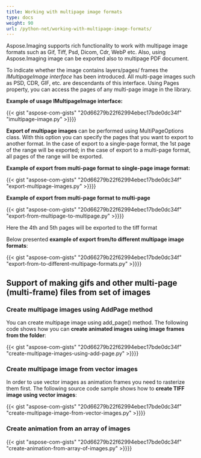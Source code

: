 ```yaml
---
title: Working with multipage image formats
type: docs
weight: 90
url: /python-net/working-with-multipage-image-formats/
---
```


Aspose.Imaging supports rich functionality to work with multipage image formats such as Gif, Tiff, Psd, Dicom, Cdr, WebP etc. Also, using Aspose.Imaging image can be exported also to multipage PDF document.

To indicate whether the image contains layers/pages/ frames the *IMultipageImage interface* has been introduced. All multi-page images such as PSD, CDR, GIF, etc. are descendants of this interface. Using Pages property, you can access the pages of any multi-page image in the library.

**Example of usage IMultipageImage interface:**

{{< gist "aspose-com-gists" "20d66279b22f62994ebec17bde0dc34f" "imultipage-image.py" >}}}}

**Export of multipage images** can be performed using MultiPageOptions class. With this option you can specify the pages that you want to export to another format. In the case of export to a single-page format, the 1st page of the range will be exported; in the case of export to a multi-page format, all pages of the range will be exported.

**Example of export from multi-page format to single-page image format:**

{{< gist "aspose-com-gists" "20d66279b22f62994ebec17bde0dc34f" "export-multipage-images.py" >}}}}

**Example of export from multi-page format to multi-page**

{{< gist "aspose-com-gists" "20d66279b22f62994ebec17bde0dc34f" "export-from-multipage-to-multipage.py" >}}}}

Here the 4th and 5th pages will be exported to the tiff format

Below presented **example of export from/to different multipage image formats**:

{{< gist "aspose-com-gists" "20d66279b22f62994ebec17bde0dc34f" "export-from-to-different-multipage-formats.py" >}}}}

## **Support of making gifs and other multi-page (multi-frame) files from set of images**

### **Create multipage images using AddPage method**

You can create multipage image using add_page() method. The following code shows how you can **create animated images using image frames from the folder**:

{{< gist "aspose-com-gists" "20d66279b22f62994ebec17bde0dc34f" "create-multipage-images-using-add-page.py" >}}}}

### **Create multipage image from vector images**

In order to use vector images as animation frames you need to rasterize them first. The following source code sample shows how to **create TIFF image using vector images**:

{{< gist "aspose-com-gists" "20d66279b22f62994ebec17bde0dc34f" "create-multipage-image-from-vector-images.py" >}}}}

### **Create animation from an array of images**

{{< gist "aspose-com-gists" "20d66279b22f62994ebec17bde0dc34f" "create-animation-from-array-of-images.py" >}}}}
